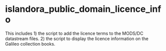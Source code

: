 # islandora_public_domain_licence_info

This includes 1) the script to add the licence terms to the MODS/DC datastream files. 2) the script to display the licence information on the Galileo collection books.
